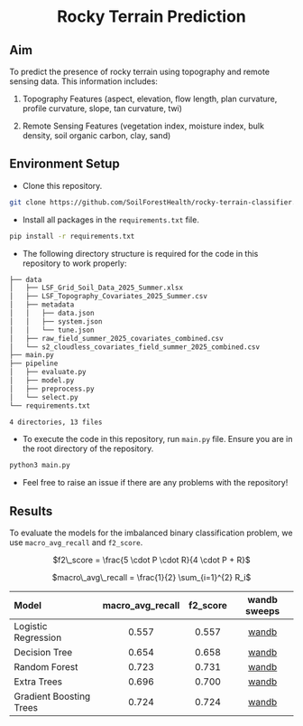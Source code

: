 <div align="center">
<h1>Rocky Terrain Prediction</h1>
</div>

## Aim

To predict the presence of rocky terrain using topography and remote sensing data. This information includes:

1. Topography Features (aspect, elevation, flow length, plan curvature, profile curvature, slope, tan curvature, twi)

2. Remote Sensing Features (vegetation index, moisture index, bulk density, soil organic carbon, clay, sand)

## Environment Setup

- Clone this repository.

```bash
git clone https://github.com/SoilForestHealth/rocky-terrain-classifier.git
```

- Install all packages in the ```requirements.txt``` file.

```bash
pip install -r requirements.txt
```

- The following directory structure is required for the code in this repository to work properly:
```bash
├── data
│   ├── LSF_Grid_Soil_Data_2025_Summer.xlsx
│   ├── LSF_Topography_Covariates_2025_Summer.csv
│   ├── metadata
│   │   ├── data.json
│   │   ├── system.json
│   │   └── tune.json
│   ├── raw_field_summer_2025_covariates_combined.csv
│   └── s2_cloudless_covariates_field_summer_2025_combined.csv
├── main.py
├── pipeline
│   ├── evaluate.py
│   ├── model.py
│   ├── preprocess.py
│   └── select.py
└── requirements.txt

4 directories, 13 files
```

- To execute the code in this repository, run `main.py` file. Ensure you are in the root directory of the repository.

```bash
python3 main.py
```

- Feel free to raise an issue if there are any problems with the repository!

## Results

To evaluate the models for the imbalanced binary classification problem, we use `macro_avg_recall` and `f2_score`.

<div align="center">

$f2\_score = \frac{5 \cdot P \cdot R}{4 \cdot P + R}$

$macro\_avg\_recall = \frac{1}{2} \sum_{i=1}^{2} R_i$


| Model    | macro_avg_recall    |  f2_score  |  wandb sweeps  |
|:--------------|:--------------:|:--------------:|:--------------:|
| Logistic Regression | 0.557 | 0.557 | [wandb](https://wandb.ai/gauravpendharkar/logistic-regression-tuning) |
| Decision Tree | 0.654 | 0.658 | [wandb](https://wandb.ai/gauravpendharkar/decision-tree-tuning) |
| Random Forest | 0.723 | 0.731 | [wandb](https://wandb.ai/gauravpendharkar/random-forest-tuning) |
| Extra Trees | 0.696 | 0.700 | [wandb](https://wandb.ai/gauravpendharkar/extra-trees-tuning) |
| Gradient Boosting Trees | 0.724 | 0.724 | [wandb](https://wandb.ai/gauravpendharkar/gradient-boosting-trees-tuning) |

</div>
